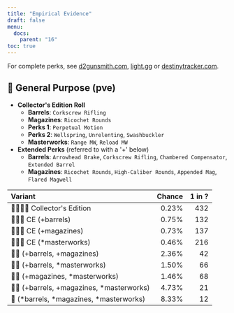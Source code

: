 ```yaml
---
title: "Empirical Evidence"
draft: false
menu:
  docs:
    parent: "16"
toc: true
---
```


For complete perks, see [d2gunsmith.com](https://d2gunsmith.com/w/2607304614), [light.gg](https://www.light.gg/db/items/2607304614) or [destinytracker.com](https://destinytracker.com/destiny-2/db/items/2607304614).



## 👾 General Purpose (pve)



* **Collector's Edition Roll**
  * **Barrels**: `Corkscrew Rifling`
  * **Magazines**: `Ricochet Rounds`
  * **Perks 1**: `Perpetual Motion`
  * **Perks 2**: `Wellspring`, `Unrelenting`, `Swashbuckler`
  * **Masterworks**: `Range MW`, `Reload MW`
* **Extended Perks** (referred to with a '+' below)
  * **Barrels**: `Arrowhead Brake`, `Corkscrew Rifling`, `Chambered Compensator`, `Extended Barrel`
  * **Magazines**: `Ricochet Rounds`, `High-Caliber Rounds`, `Appended Mag`, `Flared Magwell`

| Variant | Chance | 1 in ? |
|:-|-:|-:|
| 👾👾👾🌟 Collector's Edition | 0.23% | 432 |
| 👾👾👾 CE (+barrels) | 0.75% | 132 |
| 👾👾👾 CE (+magazines) | 0.73% | 137 |
| 👾👾👾 CE (*masterworks) | 0.46% | 216 |
| 👾👾 (+barrels, +magazines) | 2.36% | 42 |
| 👾👾 (+barrels, *masterworks) | 1.50% | 66 |
| 👾👾 (+magazines, *masterworks) | 1.46% | 68 |
| 👾👾 (+barrels, +magazines, *masterworks) | 4.73% | 21 |
| 👾 (*barrels, *magazines, *masterworks) | 8.33% | 12 |
